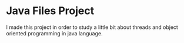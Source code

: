# Java Files Project
I made this project in order to study a little bit about threads and object oriented programming in java language.
<br >




